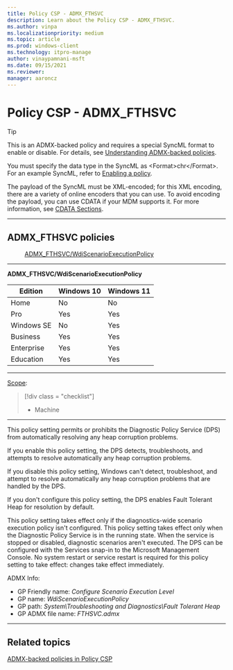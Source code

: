 ```yaml
---
title: Policy CSP - ADMX_FTHSVC
description: Learn about the Policy CSP - ADMX_FTHSVC.
ms.author: vinpa
ms.localizationpriority: medium
ms.topic: article
ms.prod: windows-client
ms.technology: itpro-manage
author: vinaypamnani-msft
ms.date: 09/15/2021
ms.reviewer: 
manager: aaroncz
---
```


# Policy CSP - ADMX_FTHSVC

> [!TIP]
> This is an ADMX-backed policy and requires a special SyncML format to enable or disable.  For details, see [Understanding ADMX-backed policies](../understanding-admx-backed-policies.md).
>
> You must specify the data type in the SyncML as &lt;Format&gt;chr&lt;/Format&gt;. For an example SyncML, refer to [Enabling a policy](../understanding-admx-backed-policies.md#enabling-a-policy).
>
> The payload of the SyncML must be XML-encoded; for this XML encoding, there are a variety of online encoders that you can use. To avoid encoding the payload, you can use CDATA if your MDM supports it.  For more information, see [CDATA Sections](http://www.w3.org/TR/REC-xml/#sec-cdata-sect).

<hr/>

<!--Policies-->
## ADMX_FTHSVC policies

<dl>
  <dd>
    <a href="#admx-fthsvc-wdiscenarioexecutionpolicy">ADMX_FTHSVC/WdiScenarioExecutionPolicy</a>
  </dd>
</dl>

<hr/>

<!--Policy-->
<a href="" id="admx-fthsvc-wdiscenarioexecutionpolicy"></a>**ADMX_FTHSVC/WdiScenarioExecutionPolicy**

<!--SupportedSKUs-->

|Edition|Windows 10|Windows 11|
|--- |--- |--- |
|Home|No|No|
|Pro|Yes|Yes|
|Windows SE|No|Yes|
|Business|Yes|Yes|
|Enterprise|Yes|Yes|
|Education|Yes|Yes|

<!--/SupportedSKUs-->
<hr/>

<!--Scope-->
[Scope](./policy-configuration-service-provider.md#policy-scope):

> [!div class = "checklist"]
> * Machine

<hr/>

<!--/Scope-->
<!--Description-->
This policy setting permits or prohibits the Diagnostic Policy Service (DPS) from automatically resolving any heap corruption problems.

If you enable this policy setting, the DPS detects, troubleshoots, and attempts to resolve automatically any heap corruption problems.

If you disable this policy setting, Windows can't detect, troubleshoot, and attempt to resolve automatically any heap corruption problems that are handled by the DPS.

If you don't configure this policy setting, the DPS enables Fault Tolerant Heap for resolution by default.

This policy setting takes effect only if the diagnostics-wide scenario execution policy isn't configured.
This policy setting takes effect only when the Diagnostic Policy Service is in the running state. When the service is stopped or disabled, diagnostic scenarios aren't executed.
The DPS can be configured with the Services snap-in to the Microsoft Management Console.
No system restart or service restart is required for this policy setting to take effect: changes take effect immediately.

<!--/Description-->

<!--ADMXBacked-->
ADMX Info:
-   GP Friendly name: *Configure Scenario Execution Level*
-   GP name: *WdiScenarioExecutionPolicy*
-   GP path: *System\Troubleshooting and Diagnostics\Fault Tolerant Heap*
-   GP ADMX file name: *FTHSVC.admx*

<!--/ADMXBacked-->
<!--/Policy-->

<hr/>

<!--/Policies-->

## Related topics

[ADMX-backed policies in Policy CSP](./policies-in-policy-csp-admx-backed.md)